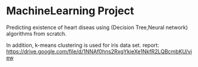 # MachineLearning Project

Predicting existence of heart diseas using (Decision Tree,Neural network) algorithms from scratch.

In addition, k-means clustering is used for iris data set.
report:  https://drive.google.com/file/d/1NNAf0hns2RxgYkieXe1NkfR2LQBcmbKU/view
